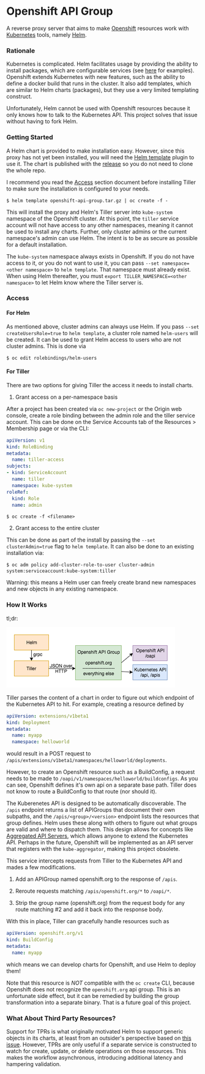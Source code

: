 # Openshift API Group

A reverse proxy server that aims to make [Openshift](https://www.openshift.org/) resources work with [Kubernetes](https://kubernetes.io/) tools, namely [Helm](https://helm.sh/).

### Rationale

Kubernetes is complicated.  Helm facilitates usage by providing the ability to install packages, which are configurable services (see [here](https://kubeapps.com/) for examples).  Openshift extends Kubernetes with new features, such as the ability to define a docker build that runs in the cluster.  It also add templates, which are similar to Helm charts (packages), but they use a very limited templating construct.

Unfortunately, Helm cannot be used with Openshift resources because it only knows how to talk to the Kubernetes API.  This project solves that issue without having to fork Helm.


### Getting Started

A Helm chart is provided to make installation easy.  However, since this proxy has not yet been installed, you will need the [Helm template](https://github.com/technosophos/helm-template) plugin to use it.  The chart is published with the [release](https://github.com/megalord/openshift-api-group/releases/latest) so you do not need to clone the whole repo.

I recommend you read the [Access](#access) section document before installing Tiller to make sure the installation is configured to your needs.
```
$ helm template openshift-api-group.tar.gz | oc create -f -
```

This will install the proxy and Helm's Tiller server into `kube-system` namespace of the Openshift cluster.  At this point, the `tiller` service account will not have access to any other namespaces, meaning it cannot be used to install any charts.  Further, only cluster admins or the current namespace's admin can use Helm.  The intent is to be as secure as possible for a default installation.

The `kube-system` namespace always exists in Openshift.  If you do not have access to it, or you do not want to use it, you can pass `--set namespace=<other namespace>` to `helm template`.  That namespace must already exist.  When using Helm thereafter, you must `export TILLER_NAMESPACE=<other namespace>` to let Helm know where the Tiller server is.


### Access

#### For Helm

As mentioned above, cluster admins can always use Helm.  If you pass `--set createUsersRole=true` to `helm template`, a cluster role named `helm-users` will be created.  It can be used to grant Helm access to users who are not cluster admins.  This is done via
```
$ oc edit rolebindings/helm-users
```


#### For Tiller

There are two options for giving Tiller the access it needs to install charts.

1) Grant access on a per-namespace basis

After a project has been created via `oc new-project` or the Origin web console, create a role binding between the admin role and the tiller service account.  This can be done on the Service Accounts tab of the Resources > Membership page or via the CLI:
```yaml
apiVersion: v1
kind: RoleBinding
metadata:
  name: tiller-access
subjects:
- kind: ServiceAccount
  name: tiller
  namespace: kube-system
roleRef:
  kind: Role
  name: admin
```
```
$ oc create -f <filename>
```

2) Grant access to the entire cluster

This can be done as part of the install by passing the `--set clusterAdmin=true` flag to `helm template`.  It can also be done to an existing installation via:
```
$ oc adm policy add-cluster-role-to-user cluster-admin system:serviceaccount:kube-system:tiller
```

Warning: this means a Helm user can freely create brand new namespaces and new objects in any existing namespace.


### How It Works

tl;dr:

![architecture](architecture.png)

Tiller parses the content of a chart in order to figure out which endpoint of the Kubernetes API to hit.  For example, creating a resource defined by
```yaml
apiVersion: extensions/v1beta1
kind: Deployment
metadata:
  name: myapp
  namespace: helloworld
```
would result in a POST request to `/apis/extensions/v1beta1/namespaces/helloworld/deployments`.

However, to create an Openshift resource such as a BuildConfig, a request needs to be made to `/oapi/v1/namespaces/helloworld/buildconfigs`.  As you can see, Openshift defines it's own api on a separate base path.  Tiller does not know to route a BuildConfig to that route (nor should it).

The Kuberenetes API is designed to be automatically discoverable.  The `/apis` endpoint returns a list of APIGroups that document their own subpaths, and the `/apis/<group>/<version>` endpoint lists the resources that group defines.  Helm uses these along with others to figure out what groups are valid and where to dispatch them.  This design allows for concepts like [Aggregated API Servers](https://github.com/kubernetes/community/blob/master/contributors/design-proposals/aggregated-api-servers.md), which allows anyone to extend the Kubernetes API.  Perhaps in the future, Openshift will be implemented as an API server that registers with the `kube-aggregator`, making this project obsolete.

This service intercepts requests from Tiller to the Kubernetes API and mades a few modifications.

1) Add an APIGroup named openshift.org to the response of `/apis`.

2) Reroute requests matching `/apis/openshift.org/*` to `/oapi/*`.

3) Strip the group name (openshift.org) from the request body for any route matching #2 and add it back into the response body.

With this in place, Tiller can gracefully handle resources such as
```yaml
apiVersion: openshift.org/v1
kind: BuildConfig
metadata:
  name: myapp
```
which means we can develop charts for Openshift, and use Helm to deploy them!

Note that this resource is *NOT* compatible with the `oc create` CLI, because Openshift does not recognize the `openshift.org` api group.  This is an unfortunate side effect, but it can be remedied by building the group transformation into a separate binary.  That is a future goal of this project.


### What About Third Party Resources?

Support for TPRs is what originally motivated Helm to support generic objects in its charts, at least from an outsider's perspective based on [this issue](https://github.com/kubernetes/helm/issues/1468).  However, TPRs are only useful if a separate service is constructed to watch for create, update, or delete operations on those resources.  This makes the workflow asynchronous, introducing additional latency and hampering validation.
